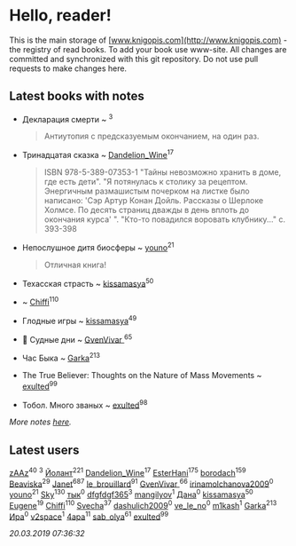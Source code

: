 # Hello, reader!
This is the main storage of [www.knigopis.com](http://www.knigopis.com) - the registry of read books.
To add your book use www-site. All changes are committed and synchronized with this git repository.
Do not use pull requests to make changes here.


## Latest books with notes
* Декларация смерти ~ [](users/262/262062207519652-facebook)<sup>3</sup>
    > Антиутопия с предсказуемым окончанием, на один раз.

* Тринадцатая сказка ~ [Dandelion_Wine](users/586/58602788-vkontakte)<sup>17</sup>
    > ISBN 978-5-389-07353-1
    > "Тайны невозможно хранить в доме, где есть дети".
    > "Я потянулась к столику за рецептом. Энергичным размашистым почерком на листке было написано: 'Сэр Артур Конан Дойль. Рассказы о Шерлоке Холмсе. По десять страниц дважды в день вплоть до окончания курса' ".
    > "Кто-то повадился воровать клубнику..." с. 393-398

* Непослушное дитя биосферы ~ [youno](users/302/302928912-vkontakte)<sup>21</sup>
    > Отличная книга!

* Техасская страсть ~ [kissamasya](users/684/68439978-vkontakte)<sup>50</sup>

*  ~ [Chiffi](users/105/105831994080785626680-google)<sup>110</sup>

* Глодные игры ~ [kissamasya](users/684/68439978-vkontakte)<sup>49</sup>

* 👹 Судные дни ~ [GvenVivar ](users/158/158266434925901-facebook)<sup>65</sup>

* Час Быка ~ [Garka](users/115/115753719718250012620-google)<sup>213</sup>

* The True Believer: Thoughts on the Nature of Mass Movements ~ [exulted](users/100/100599204551896265722-google)<sup>99</sup>

* Тобол. Много званых ~ [exulted](users/100/100599204551896265722-google)<sup>98</sup>


_More notes [here](latest_books_with_notes.md)._


## Latest users
[zAAz](users/202/202248233-vkontakte)<sup>40</sup> 
[](users/262/262062207519652-facebook)<sup>3</sup> 
[Йолант](users/104/104690883692185089260-google)<sup>221</sup> 
[Dandelion_Wine](users/586/58602788-vkontakte)<sup>17</sup> 
[EsterHani](users/305/30558181-vkontakte)<sup>175</sup> 
[borodach](users/157/15706320-vkontakte)<sup>159</sup> 
[Beaviska](users/102/10202544960024508-facebook)<sup>29</sup> 
[Janet](users/108/108113656204404967440-google)<sup>687</sup> 
[le_brouillard](users/133/13330781-vkontakte)<sup>91</sup> 
[GvenVivar ](users/158/158266434925901-facebook)<sup>66</sup> 
[irinamolchanova2009](users/409/4090910004-instagram)<sup>0</sup> 
[youno](users/302/302928912-vkontakte)<sup>21</sup> 
[Sky](users/118/118049897850017649660-google)<sup>130</sup> 
[тык](users/219/2196527137344058-facebook)<sup>0</sup> 
[dfgfdgf365](users/461/461882414-vkontakte)<sup>3</sup> 
[mangilyov](users/144/144954219-vkontakte)<sup>1</sup> 
[Дана](users/104/104481210200104709566-google)<sup>0</sup> 
[kissamasya](users/684/68439978-vkontakte)<sup>50</sup> 
[Eugene](users/695/695244810674916-facebook)<sup>19</sup> 
[Chiffi](users/105/105831994080785626680-google)<sup>110</sup> 
[Svecha](users/118/118041836581529110049-google)<sup>37</sup> 
[dashulich2009](users/635/63584582-yandex)<sup>0</sup> 
[ve_le_no](users/552/55208736-vkontakte)<sup>0</sup> 
[m1kash](users/253/25313025-vkontakte)<sup>1</sup> 
[Garka](users/115/115753719718250012620-google)<sup>213</sup> 
[Ира](users/153/153315674-vkontakte)<sup>0</sup> 
[v2space](users/107/107093389362314609212-googleplus)<sup>1</sup> 
[4apa](users/117/117392596378069249667-google)<sup>11</sup> 
[sab_olya](users/139/139338401-vkontakte)<sup>61</sup> 
[exulted](users/100/100599204551896265722-google)<sup>99</sup> 


_20.03.2019 07:36:32_

